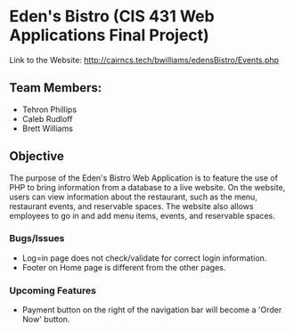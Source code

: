 # Eden's Bistro (CIS 431 Web Applications Final Project)
Link to the Website: http://cairncs.tech/bwilliams/edensBistro/Events.php

## Team Members:
- Tehron Phillips
- Caleb Rudloff
- Brett Williams

## Objective
The purpose of the Eden's Bistro Web Application is to feature the use of PHP to bring information from a database to a live website. On the website, users can view information about the restaurant, such as the menu, restaurant events, and reservable spaces. The website also allows employees to go in and add menu items, events, and reservable spaces.

### Bugs/Issues
- Log=in page does not check/validate for correct login information.
- Footer on Home page is different from the other pages.


### Upcoming Features
- Payment button on the right of the navigation bar will become a 'Order Now' button.
